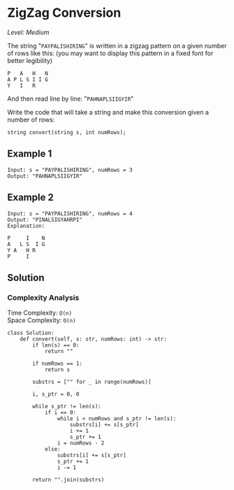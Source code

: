 # ZigZag Conversion

*Level: Medium*

The string "`PAYPALISHIRING`" is written in a zigzag pattern on a given number of rows like this: (you may want to display this pattern in a fixed font for better legibility)

```text
P   A   H   N
A P L S I I G
Y   I   R
```

And then read line by line: "`PAHNAPLSIIGYIR`"

Write the code that will take a string and make this conversion given a number of rows:

```text
string convert(string s, int numRows);
```

## Example 1

```text
Input: s = "PAYPALISHIRING", numRows = 3
Output: "PAHNAPLSIIGYIR"
```

## Example 2

```text
Input: s = "PAYPALISHIRING", numRows = 4
Output: "PINALSIGYAHRPI"
Explanation:

P     I    N
A   L S  I G
Y A   H R
P     I
```

## Solution

### Complexity Analysis

Time Complexity: `O(n)`\
Space Complexity: `O(n)`

```python3
class Solution:
    def convert(self, s: str, numRows: int) -> str:
        if len(s) == 0:
            return ""

        if numRows == 1:
            return s

        substrs = ["" for _ in range(numRows)]

        i, s_ptr = 0, 0

        while s_ptr != len(s):
            if i == 0:
                while i < numRows and s_ptr != len(s):
                    substrs[i] += s[s_ptr]
                    i += 1
                    s_ptr += 1
                i = numRows - 2
            else:
                substrs[i] += s[s_ptr]
                s_ptr += 1
                i -= 1

        return "".join(substrs)
```